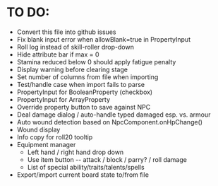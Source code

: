 # TO DO:
- Convert this file into github issues
- Fix blank input error when allowBlank=true in PropertyInput
- Roll log instead of skill-roller drop-down
- Hide attribute bar if max = 0
- Stamina reduced below 0 should apply fatigue penalty
- Display warning before clearing stage
- Set number of columns from file when importing
- Test/handle case when import fails to parse
- PropertyInput for BooleanProperty (checkbox)
- PropertyInput for ArrayProperty
- Override property button to save against NPC
- Deal damage dialog / auto-handle typed damaged esp. vs. armour
- Auto wound detection based on NpcComponent.onHpChange()
- Wound display
- Info copy for roll20 tooltip
- Equipment manager
    - Left hand / right hand drop down
    - Use item button -- attack / block / parry? / roll damage
    - List of special ability/traits/talents/spells
- Export/import current board state to/from file
